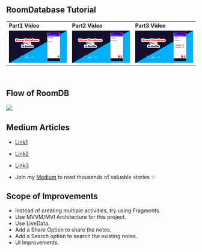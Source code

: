 ## RoomDatabase Tutorial 

||||
|--|--|--|
|**Part1 Video**|**Part2 Video**|**Part3 Video**|
|<a href="https://www.youtube.com/watch?v=O_m0VAX4Cr8&t" target="_blank"><img width="200" alt="Ezatpanah RoomDatabase-Youtube" src="db1.jpg"></a>|<a href="https://youtu.be/br38zPuBPfI" target="_blank"><img width="200" alt="Ezatpanah RoomDatabase-Youtube" src="database2.jpg"></a>|<a href="" target="_blank"><img width="200" alt="Ezatpanah RoomDatabase-Youtube" src="database3.jpg"></a>|

<br>

## Flow of RoomDB
<img height="400" src="https://user-images.githubusercontent.com/94545831/229098984-7acc800d-014e-4507-9464-8d74adb129b2.jpg" />

<br>

## Medium Articles 

- [Link1](https://medium.com/@ezatpanah/room-database-in-kotlin-beginner-in-depth-guide-1-91831b69d06b) 

- [Link2](https://medium.com/@ezatpanah/room-database-in-kotlin-beginner-in-depth-guide-2-f52d16db8f5e)

- [Link3](https://medium.com/@ezatpanah/room-database-in-kotlin-beginner-in-depth-guide-3-ddc6c25eab8f)

- Join my [Medium](https://medium.com/@ezatpanah/membership) to read thousands of valuable stories ✨


## Scope of Improvements

- Instead of creating multiple activities, try using Fragments.
- Use MVVM/MVI Architecture for this project.
- Use LiveData.
- Add a Share Option to share the notes.
- Add a Search option to search the existing notes.
- UI Improvements.
